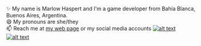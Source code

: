 <!--
**kawzar/kawzar** is a ✨ _special_ ✨ repository because its `README.md` (this file) appears on your GitHub profile.

Here are some ideas to get you started:

- 🔭 I’m currently working on ...
- 🌱 I’m currently learning ...
- 👯 I’m looking to collaborate on ...
- 🤔 I’m looking for help with ...
- 💬 Ask me about ...
- 📫 How to reach me: ...
- 😄 Pronouns: ...
- ⚡ Fun fact: ...
-->
✨ My name is Marlow Haspert and I'm a game developer from Bahía Blanca, Buenos Aires, Argentina.  
😄 My pronouns are she/they  
📫 Reach me at [my web page](https://marlowhaspert.com) or my social media accounts [![alt text][1.2]][1]&nbsp;[![alt text][3.2]][3]&nbsp;  

 <!-- icons -->

[1.1]: https://i.imgur.com/URWYYMu.png (Twitter 32px - Icon made by https://www.flaticon.com/authors/pixel-perfect from www.flaticon.com)
[2.1]: https://i.imgur.com/5VWf1BX.png (Facebook 32px - Icon made by hhttps://www.flaticon.com/authors/freepik from www.flaticon.com)
[3.1]: https://i.imgur.com/f6kSaMw.png (Instagram 32px -  Icon made by https://www.flaticon.com/authors/pixel-perfect from www.flaticon.com)
[4.1]: https://i.imgur.com/3tWe0qb.png (YouTube 32px -  Icon made by https://www.flaticon.com/authors/freepik from www.flaticon.com)
[5.1]: https://i.imgur.com/fP5E6sE.png (Discord 32px - Icon made by https://www.flaticon.com/authors/pixel-perfect from www.flaticon.com)

[1.2]: https://i.imgur.com/YDbuDlW.png (Twitter 16px - Icon made by https://www.flaticon.com/authors/pixel-perfect from www.flaticon.com)
[2.2]: https://i.imgur.com/nD4R4u2.png (Facebook 16px - Icon made by hhttps://www.flaticon.com/authors/freepik from www.flaticon.com)
[3.2]: https://i.imgur.com/xbeIE1q.png (Instagram 16px -  Icon made by https://www.flaticon.com/authors/pixel-perfect from www.flaticon.com)
[4.2]: https://i.imgur.com/o4cMEYQ.png (YouTube 16px -  Icon made by https://www.flaticon.com/authors/freepik from www.flaticon.com)
[5.2]: https://i.imgur.com/mWXlyZB.png (Discord 16px - Icon made by https://www.flaticon.com/authors/pixel-perfect from www.flaticon.com)

[5.3]: https://i.imgur.com/hiRy1ml.png?1 (Discord 256px - Icon made by https://www.flaticon.com/authors/pixel-perfect from www.flaticon.com)


<!-- links to your social media accounts -->

[1]: http://www.twitter.com/marlowhaspert
[3]: https://www.instagram.com/marlowhaspert
